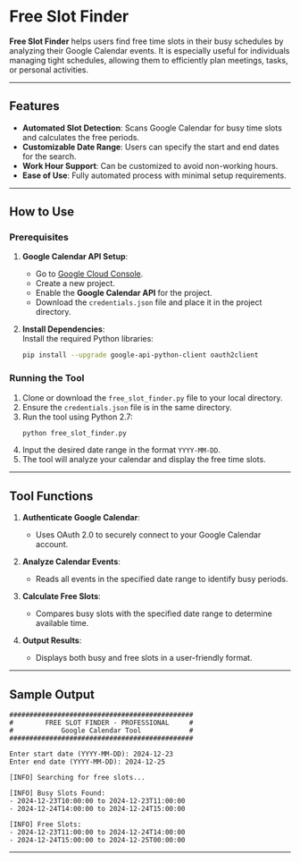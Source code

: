 # Free Slot Finder  

**Free Slot Finder** helps users find free time slots in their busy schedules by analyzing their Google Calendar events. It is especially useful for individuals managing tight schedules, allowing them to efficiently plan meetings, tasks, or personal activities.  

---

## **Features**  
- **Automated Slot Detection**: Scans Google Calendar for busy time slots and calculates the free periods.  
- **Customizable Date Range**: Users can specify the start and end dates for the search.  
- **Work Hour Support**: Can be customized to avoid non-working hours.  
- **Ease of Use**: Fully automated process with minimal setup requirements.  

---

## **How to Use**  
### Prerequisites  
1. **Google Calendar API Setup**:  
   - Go to [Google Cloud Console](https://console.cloud.google.com/).  
   - Create a new project.  
   - Enable the **Google Calendar API** for the project.  
   - Download the `credentials.json` file and place it in the project directory.  

2. **Install Dependencies**:  
   Install the required Python libraries:  
   ```bash  
   pip install --upgrade google-api-python-client oauth2client  
   ```  

### Running the Tool  
1. Clone or download the `free_slot_finder.py` file to your local directory.  
2. Ensure the `credentials.json` file is in the same directory.  
3. Run the tool using Python 2.7:  
   ```bash  
   python free_slot_finder.py  
   ```  
4. Input the desired date range in the format `YYYY-MM-DD`.  
5. The tool will analyze your calendar and display the free time slots.  

---

## **Tool Functions**  
1. **Authenticate Google Calendar**:  
   - Uses OAuth 2.0 to securely connect to your Google Calendar account.  

2. **Analyze Calendar Events**:  
   - Reads all events in the specified date range to identify busy periods.  

3. **Calculate Free Slots**:  
   - Compares busy slots with the specified date range to determine available time.  

4. **Output Results**:  
   - Displays both busy and free slots in a user-friendly format.  

---

## **Sample Output**  
```plaintext  
##############################################  
#        FREE SLOT FINDER - PROFESSIONAL     #  
#            Google Calendar Tool            #  
##############################################  

Enter start date (YYYY-MM-DD): 2024-12-23  
Enter end date (YYYY-MM-DD): 2024-12-25  

[INFO] Searching for free slots...  

[INFO] Busy Slots Found:  
- 2024-12-23T10:00:00 to 2024-12-23T11:00:00  
- 2024-12-24T14:00:00 to 2024-12-24T15:00:00  

[INFO] Free Slots:  
- 2024-12-23T11:00:00 to 2024-12-24T14:00:00  
- 2024-12-24T15:00:00 to 2024-12-25T00:00:00  
```  

---